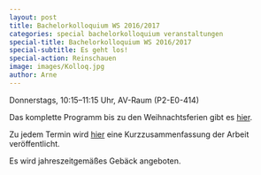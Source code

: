 ```yaml
---
layout: post
title: Bachelorkolloquium WS 2016/2017
categories: special bachelorkolloquium veranstaltungen
special-title: Bachelorkolloquium WS 2016/2017
special-subtitle: Es geht los!
special-action: Reinschauen
image: images/Kolloq.jpg
author: Arne
---
```


Donnerstags, 10:15–11:15 Uhr, AV-Raum (P2-E0-414)

Das komplette Programm bis zu den Weihnachtsferien gibt es [hier](bachelorkolloquium/veranstaltungen/2016/10/07/bachelorkolloq.html).

Zu jedem Termin wird [hier](vereinsleben/bachelorkolloquium.html) eine Kurzzusammenfassung der Arbeit veröffentlicht.

Es wird jahreszeitgemäßes Gebäck angeboten.
